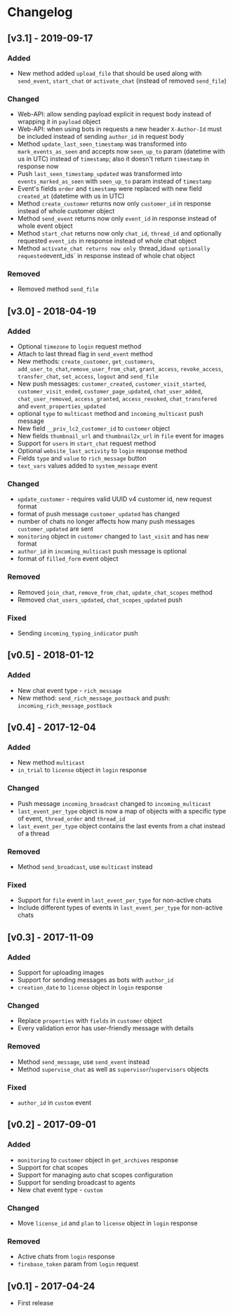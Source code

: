 # Changelog

## [v3.1] - 2019-09-17

### Added
- New method added `upload_file` that should be used along with `send_event`, `start_chat` or `activate_chat` (instead of removed `send_file`)

### Changed
- Web-API: allow sending payload explicit in request body instead of wrapping it in `payload` object
- Web-API: when using bots in requests a new header `X-Author-Id` must be included instead of sending `author_id` in request body
- Method `update_last_seen_timestamp` was transformed into `mark_events_as_seen` and accepts now `seen_up_to` param (datetime with us in UTC) instead of `timestamp`; also it doesn't return `timestamp` in response now
- Push `last_seen_timestamp_updated` was transformed into `events_marked_as_seen` with `seen_up_to` param instead of `timestamp`
- Event's fields `order` and `timestamp` were replaced with new field `created_at` (datetime with us in UTC)
- Method `create_customer` returns now only `customer_id` in response instead of whole customer object
- Method `send_event` returns now only `event_id` in response instead of whole event object
- Method `start_chat` returns now only `chat_id`, `thread_id` and optionally requested `event_ids` in response instead of whole chat object
- Method `activate_chat returns now only `thread_id` and optionally requested `event_ids` in response instead of whole chat object

### Removed
- Removed method `send_file`


## [v3.0] - 2018-04-19

### Added
- Optional `timezone` to `login` request method
- Attach to last thread flag in `send_event` method
- New methods: `create_customer`, `get_customers`, `add_user_to_chat`,`remove_user_from_chat`, `grant_access`, `revoke_access`, `transfer_chat`, `set_access`, `logout` and `send_file`
- New push messages: `customer_created`, `customer_visit_started`, `customer_visit_ended`, `customer_page_updated`, `chat_user_added`, `chat_user_removed`, `access_granted`, `access_revoked`, `chat_transfered` and `event_properties_updated`
- optional `type` to `multicast` method and `incoming_multicast` push message
- New field `__priv_lc2_customer_id` to `customer` object
- New fields `thumbnail_url` and `thumbnail2x_url` in `file` event for images
- Support for `users` in `start_chat` request method
- Optional `website_last_activity` to `login` response method
- Fields `type` and `value` to `rich_message` button
- `text_vars` values added to `system_message` event

### Changed
- `update_customer` - requires valid UUID v4 customer id, new request format
- format of push message `customer_updated` has changed
- number of chats no longer affects how many push messages `customer_updated` are sent
- `monitoring` object in `customer` changed to `last_visit` and has new format
- `author_id` in `incoming_multicast` push message is optional
- format of `filled_form` event object

### Removed
- Removed `join_chat`, `remove_from_chat`, `update_chat_scopes` method
- Removed `chat_users_updated`, `chat_scopes_updated` push

### Fixed
- Sending `incoming_typing_indicator` push

## [v0.5] - 2018-01-12

### Added
- New chat event type - `rich_message`
- New method: `send_rich_message_postback` and push: `incoming_rich_message_postback`

## [v0.4] - 2017-12-04

### Added
- New method `multicast`
- `in_trial` to `license` object in `login` response

### Changed
- Push message `incoming_broadcast` changed to `incoming_multicast`
- `last_event_per_type` object is now a map of objects with a specific type of event, `thread_order` and `thread_id`
- `last_event_per_type` object contains the last events from a chat instead of a thread

### Removed
- Method `send_broadcast`, use `multicast` instead

### Fixed
- Support for `file` event in `last_event_per_type` for non-active chats
- Include different types of events in `last_event_per_type` for non-active chats

## [v0.3] - 2017-11-09

### Added
- Support for uploading images
- Support for sending messages as bots with `author_id`
- `creation_date` to `license` object in `login` response

### Changed
- Replace `properties` with `fields` in `customer` object
- Every validation error has user-friendly message with details

### Removed
- Method `send_message`, use `send_event` instead
- Method `supervise_chat` as well as `supervisor`/`supervisors` objects

### Fixed
 - `author_id` in `custom` event

## [v0.2] - 2017-09-01

### Added
- `monitoring` to `customer` object in `get_archives` response
- Support for chat scopes
- Support for managing auto chat scopes configuration
- Support for sending broadcast to agents
- New chat event type - `custom`

### Changed
- Move `license_id` and `plan` to `license` object in `login` response

### Removed
- Active chats from `login` response
- `firebase_token` param from `login` request

## [v0.1] - 2017-04-24

- First release
